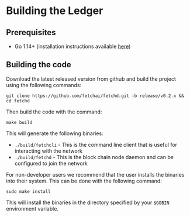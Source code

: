 # Building the Ledger

## Prerequisites

- Go 1.14+ (installation instructions available [here](https://golang.org/dl/]))

## Building the code

Download the latest released version from github and build the project using the following commands:

    git clone https://github.com/fetchai/fetchd.git -b release/v0.2.x && cd fetchd

Then build the code with the command:
 
    make build

This will generate the following binaries:

- `./build/fetchcli` - This is the command line client that is useful for interacting with the network
- `./build/fetchd` - This is the block chain node daemon and can be configured to join the network

For non-developer users we recommend that the user installs the binaries into their system. This can be done with the following command:

    sudo make install
    
This will install the binaries in the directory specified by your `$GOBIN` environment variable. 